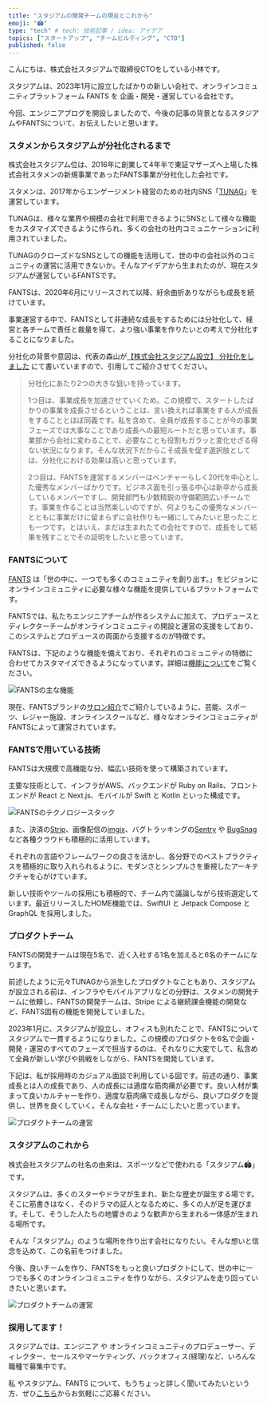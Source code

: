 ```yaml
---
title: "スタジアムの開発チームの現在とこれから"
emoji: "🏟"
type: "tech" # tech: 技術記事 / idea: アイデア
topics: ["スタートアップ", "チームビルディング", "CTO"]
published: false
---
```


こんにちは、株式会社スタジアムで取締役CTOをしている小林です。

スタジアムは、2023年1月に設立したばかりの新しい会社で、オンラインコミュニティプラットフォーム FANTS を 企画・開発・運営している会社です。

今回、エンジニアブログを開設しましたので、今後の記事の背景となるスタジアムやFANTSについて、お伝えしたいと思います。


### スタメンからスタジアムが分社化されるまで

株式会社スタジアム位は、2016年に創業して4年半で東証マザーズへ上場した株式会社スタメンの新規事業であったFANTS事業が分社化した会社です。

スタメンは、2017年からエンゲージメント経営のための社内SNS「[TUNAG](https://biz.tunag.jp/)」を運営しています。

TUNAGは、様々な業界や規模の会社で利用できるようにSNSとして様々な機能をカスタマイズできるように作られ、多くの会社の社内コミュニケーションに利用されていました。

TUNAGのクローズドなSNSとしての機能を活用して、世の中の会社以外のコミュニティの運営に活用できないか。そんなアイデアから生まれたのが、現在スタジアムが運営しているFANTSです。

FANTSは、2020年6月にリリースされて以降、紆余曲折ありながらも成長を続けています。

事業運営する中で、FANTSとして非連続な成長をするためには分社化して、経営と各チームで責任と裁量を得て、より強い事業を作りたいとの考えで分社化することになりました。

分社化の背景や意図は、代表の森山が[【株式会社スタジアム設立】 分社化をしました](https://note.com/stadium_fan/n/n935e8ddd72b3) にて書いていますので、引用してご紹介させてください。

> 分社化にあたり2つの大きな狙いを持っています。
>
> 1つ目は、事業成長を加速させていくため。この規模で、スタートしたばかりの事業を成長させるということは、言い換えれば事業をする人が成長をすることとほぼ同義です。私を含めて、全員が成長することが今の事業フェーズでは大事なことであり成長への最短ルートだと思っています。事業部から会社に変わることで、必要なことも役割もガラッと変化せざる得ない状況になります。そんな状況下だからこそ成長を促す選択肢としては、分社化における効果は高いと思っています。
>
> 2つ目は、FANTSを運営するメンバーはベンチャーらしく20代を中心とした優秀なメンバーばかりです。ビジネス面を引っ張る中心は新卒から成長しているメンバーですし、開発部門も少数精鋭の守備範囲広いチームです。事業を作ることは当然楽しいのですが、何よりもこの優秀なメンバーとともに事業だけに留まらずに会社作りも一緒にしてみたいと思ったことも一つです。とはいえ、まだは生まれたての会社ですので、成長をして結果を残すことでその証明をしたいと思っています。

### FANTSについて

[FANTS](https://fants.jp/) は「世の中に、一つでも多くのコミュニティを創り出す。」をビジョンにオンラインコミュニティに必要な様々な機能を提供しているプラットフォームです。

FANTSでは、私たちエンジニアチームが作るシステムに加えて、プロデュースとディレクターチームがオンラインコミュニティの開設と運営の支援をしており、このシステムとプロデュースの両面から支援するのが特徴です。

FANTSは、下記のような機能を備えており、それぞれのコミュニティの特徴に合わせてカスタマイズできるようになっています。詳細は[機能について](https://fants.jp/features)をご覧ください。

![FANTSの主な機能](/images/fants_features.png)

現在、FANTSブランドの[サロン紹介](https://fants.jp/community)でご紹介しているように、芸能、スポーツ、レジャー施設、オンラインスクールなど、様々なオンラインコミュニティがFANTSによって運営されています。

### FANTSで用いている技術

FANTSは大規模で高機能な分、幅広い技術を使って構築されています。

主要な技術として、インフラがAWS、バックエンドが Ruby on Rails、フロントエンドが React と Next.js、モバイルが Swift と Kotlin といった構成です。

![FANTSのテクノロジースタック](/images/technology_stack_202307.png)

また、決済の[Strip](https://stripe.com/)、画像配信の[imgix](https://imgix.com/)、バグトラッキングの[Sentry](https://sentry.io/) や [BugSnag](https://www.bugsnag.com/) など各種クラウドも積極的に活用しています。

それぞれの言語やフレームワークの良さを活かし、各分野でのベストプラクティスを積極的に取り入れられるように、モダンさとシンプルさを重視したアーキテクチャを心がけています。

新しい技術やツールの採用にも積極的で、チーム内で議論しながら技術選定しています。最近リリースしたHOME機能では、SwiftUI と Jetpack Compose と GraphQL を採用しました。

### プロダクトチーム

FANTSの開発チームは現在5名で、近く入社する1名を加えると6名のチームになります。

前述したように元々TUNAGから派生したプロダクトなこともあり、スタジアムが設立される前は、インフラやモバイルアプリなどの分野は、スタメンの開発チームに依頼し、FANTSの開発チームは、Stripe による継続課金機能の開発など、FANTS固有の機能を開発していました。

2023年1月に、スタジアムが設立し、オフィスも別れたことで、FANTSについてスタジアムで一貫するようになりました。この規模のプロダクトを6名で企画・開発・運営のすべてのフェーズで担当するのは、それなりに大変でして、私含めて全員が新しい学びや挑戦をしながら、FANTSを開発しています。

下記は、私が採用時のカジュアル面談で利用している図です。前述の通り、事業成長とは人の成長であり、人の成長には適度な筋肉痛が必要です。良い人材が集まって良いカルチャーを作り、適度な筋肉痛で成長しながら、良いプロダクを提供し、世界を良くしていく。そんな会社・チームにしたいと思っています。

![プロダクトチームの運営](/images/stadium_product_teams.png)

### スタジアムのこれから

株式会社スタジアムの社名の由来は、スポーツなどで使われる「スタジアム🏟」です。

スタジアムは、多くのスターやドラマが生まれ、新たな歴史が誕生する場です。そこに筋書きはなく、そのドラマの証人となるために、多くの人が足を運びます。そして、そうした人たちの地響きのような歓声から生まれる一体感が生まれる場所です。

そんな「スタジアム」のような場所を作り出す会社になりたい。そんな想いと信念を込めて、この名前をつけました。

今後、良いチームを作り、FANTSをもっと良いプロダクトにして、世の中に一つでも多くのオンラインコミュニティを作りながら、スタジアムを走り回っていきたいと思います。

![プロダクトチームの運営](/images/goto_stadium.png)
### 採用してます！

スタジアムでは、エンジニア や オンラインコミュニティのプロデューサー、ディレクター、セールスやマーケティング、バックオフィス(経理)など、いろんな職種で募集中です。

私 やスタジアム、FANTS について、もうちょっと詳しく聞いてみたいという方、ぜひ[こちら](https://www.wantedly.com/companies/company_9879587)からお気軽にご応募ください。